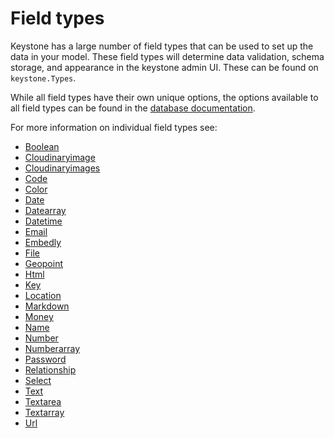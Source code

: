 # Field types

Keystone has a large number of field types that can be used to set up the data in your model. These field types will determine data validation, schema storage, and appearance in the keystone admin UI. These can be found on `keystone.Types`.

While all field types have their own unique options, the options available to all field types can be found in the [database documentation](/database/#field-options).

For more information on individual field types see:


- [Boolean](/field/boolean)
- [Cloudinaryimage](/field/cloudinaryimage)
- [Cloudinaryimages](/field/cloudinaryimages)
- [Code](/field/code)
- [Color](/field/color)
- [Date](/field/date)
- [Datearray](/field/datearray)
- [Datetime](/field/datetime)
- [Email](/field/email)
- [Embedly](/field/embedly)
- [File](/field/file)
- [Geopoint](/field/geopoint)
- [Html](/field/html)
- [Key](/field/key)
- [Location](/field/location)
- [Markdown](/field/markdown)
- [Money](/field/money)
- [Name](/field/name)
- [Number](/field/number)
- [Numberarray](/field/numberarray)
- [Password](/field/password)
- [Relationship](/field/relationship)
- [Select](/field/select)
- [Text](/field/text)
- [Textarea](/field/textarea)
- [Textarray](/field/textarray)
- [Url](/field/url)
